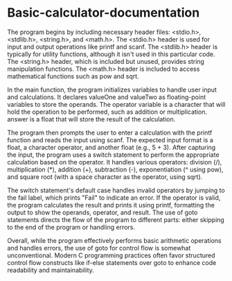 # Basic-calculator-documentation

The program begins by including necessary header files: <stdio.h>, <stdlib.h>, <string.h>, and <math.h>. The <stdio.h> header is used for input and output operations like printf and scanf. The <stdlib.h> header is typically for utility functions, although it isn't used in this particular code. The <string.h> header, which is included but unused, provides string manipulation functions. The <math.h> header is included to access mathematical functions such as pow and sqrt.

In the main function, the program initializes variables to handle user input and calculations. It declares valueOne and valueTwo as floating-point variables to store the operands. The operator variable is a character that will hold the operation to be performed, such as addition or multiplication. answer is a float that will store the result of the calculation.

The program then prompts the user to enter a calculation with the printf function and reads the input using scanf. The expected input format is a float, a character operator, and another float (e.g., 5 + 3). After capturing the input, the program uses a switch statement to perform the appropriate calculation based on the operator. It handles various operators: division (/), multiplication (*), addition (+), subtraction (-), exponentiation (^ using pow), and square root (with a space character as the operator, using sqrt).

The switch statement's default case handles invalid operators by jumping to the fail label, which prints "Fail" to indicate an error. If the operator is valid, the program calculates the result and prints it using printf, formatting the output to show the operands, operator, and result. The use of goto statements directs the flow of the program to different parts: either skipping to the end of the program or handling errors.

Overall, while the program effectively performs basic arithmetic operations and handles errors, the use of goto for control flow is somewhat unconventional. Modern C programming practices often favor structured control flow constructs like if-else statements over goto to enhance code readability and maintainability.
